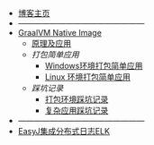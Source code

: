 * [博客主页](/)
* ————————————————
* [GraalVM Native Image](native-image/)
  * [原理及应用](native-image/theory-practice.md)
  * <i>打包简单应用</i>
    * [Windows环境打包简单应用](native-image/native-image-windows.md)
    * [ Linux 环境打包简单应用](native-image/native-image-linux.md)
  * <i>踩坑记录</i>
    * [打包环境踩坑记录](native-image/environment-treading-pit-log.md)
    * [复杂应用踩坑记录](native-image/treading-pit-log.md)
* ————————————————
* [EasyJ集成分布式日志ELK](easyj/easyj-integrate-elk.md)
